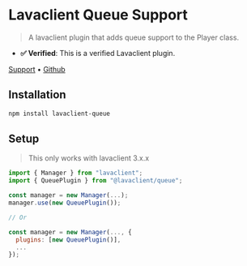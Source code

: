# Lavaclient Queue Support

> A lavaclient plugin that adds queue support to the Player class.

- **✅ Verified**: This is a verified Lavaclient plugin.

[Support](https://discord.gg/vuJxnYk) &bull; [Github](https://github.com/lavaclient/plugins)

## Installation

```bash
npm install lavaclient-queue
```

## Setup

> This only works with lavaclient 3.x.x

```js
import { Manager } from "lavaclient";
import { QueuePlugin } from "@lavaclient/queue";

const manager = new Manager(...);
manager.use(new QueuePlugin());

// Or

const manager = new Manager(..., {
  plugins: [new QueuePlugin()],
  ...
});

```
